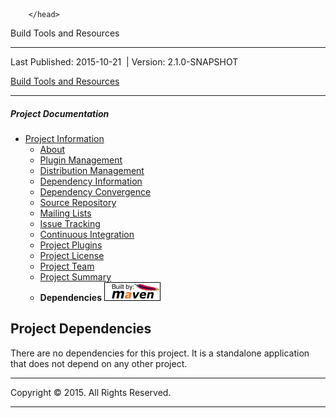 <head>
    <meta http-equiv="Content-Type" content="text/html; charset=UTF-8">
    <title>Build Tools and Resources - Project Dependencies</title>
    <style type="text/css" media="all">
      @import url("./css/maven-base.css");
      @import url("./css/maven-theme.css");
      @import url("./css/site.css");
    </style>
    <link rel="stylesheet" href="./css/print.css" type="text/css" media="print">
    <meta name="Date-Revision-yyyymmdd" content="20151021">
    <meta http-equiv="Content-Language" content="en">
        
        </head>

 Build Tools and Resources 

* * *

Last Published: 2015-10-21 &nbsp;| Version: 2.1.0-SNAPSHOT

 [Build Tools and Resources](./ "Build Tools and Resources")

* * *

##### Project Documentation

- [Project Information](project-info.html "Project Information")
  - [About](index.html "About")
  - [Plugin Management](plugin-management.html "Plugin Management")
  - [Distribution Management](distribution-management.html "Distribution Management")
  - [Dependency Information](dependency-info.html "Dependency Information")
  - [Dependency Convergence](dependency-convergence.html "Dependency Convergence")
  - [Source Repository](source-repository.html "Source Repository")
  - [Mailing Lists](mail-lists.html "Mailing Lists")
  - [Issue Tracking](issue-tracking.html "Issue Tracking")
  - [Continuous Integration](integration.html "Continuous Integration")
  - [Project Plugins](plugins.html "Project Plugins")
  - [Project License](license.html "Project License")
  - [Project Team](team-list.html "Project Team")
  - [Project Summary](project-summary.html "Project Summary")
  - **Dependencies**
 [![Built by Maven](./images/logos/maven-feather.png)](http://maven.apache.org/ "Built by Maven")

## Project Dependencies

There are no dependencies for this project. It is a standalone application that does not depend on any other project.

* * *

 Copyright © 2015. All Rights Reserved. 

* * *

